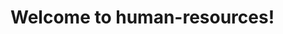 # <a name="welcome-to-human-resources"></a>Welcome to human-resources!

<!--HONumber=Feb17_HO3-->


